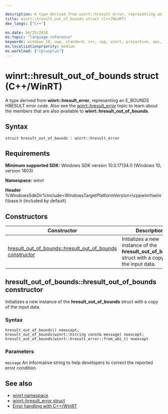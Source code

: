 ```yaml
---

description: A type derived from winrt::hresult_error, representing an E_BOUNDS HRESULT error code.
title: winrt::hresult_out_of_bounds struct (C++/WinRT)
dev_langs: ["C++"]

ms.date: 04/25/2018
ms.topic: "language-reference"
keywords: windows 10, uwp, standard, c++, cpp, winrt, projection, api, reference, hresult, error, code, E_BOUNDS
ms.localizationpriority: medium
ms.workload: ["cplusplus"]
---
```


# winrt::hresult_out_of_bounds struct (C++/WinRT)
A type derived from **winrt::hresult_error**, representing an E_BOUNDS HRESULT error code. Also see the [winrt::hresult_error](hresult-error.md) topic to learn about the members that are also available to **winrt::hresult_out_of_bounds**.

## Syntax
```cppwinrt
struct hresult_out_of_bounds : winrt::hresult_error
```

## Requirements
**Minimum supported SDK:** Windows SDK version 10.0.17134.0 (Windows 10, version 1803)

**Namespace:** winrt

**Header** %WindowsSdkDir%Include\<WindowsTargetPlatformVersion>\cppwinrt\winrt\base.h (included by default)

## Constructors
|Constructor|Description|
|------------|-----------------|
|[hresult_out_of_bounds::hresult_out_of_bounds constructor](#hresult_out_of_boundshresult_out_of_bounds-constructor)|Initializes a new instance of the **hresult_out_of_bounds** struct with a copy of the input data.|

## hresult_out_of_bounds::hresult_out_of_bounds constructor
Initializes a new instance of the **hresult_out_of_bounds** struct with a copy of the input data.

### Syntax
```cppwinrt
hresult_out_of_bounds() noexcept;
hresult_out_of_bounds(winrt::hstring const& message) noexcept;
hresult_out_of_bounds(winrt::hresult_error::from_abi_t) noexcept
```

### Parameters
`message`
An informative string to help developers to correct the reported error condition.

## See also 
* [winrt namespace](../winrt.md)
* [winrt::hresult_error struct](hresult-error.md)
* [Error handling with C++/WinRT](/windows/uwp/cpp-and-winrt-apis/error-handling)
